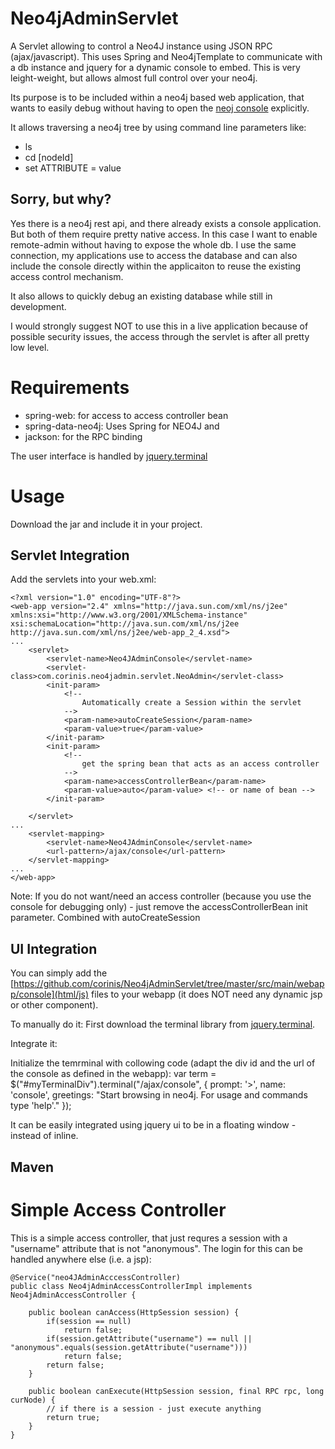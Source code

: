 Neo4jAdminServlet
=================

A Servlet allowing to control a Neo4J instance using JSON RPC (ajax/javascript). This uses Spring and Neo4jTemplate to communicate with a db instance and jquery for a dynamic console to embed. This is very leight-weight, but allows almost full control over your neo4j.

Its purpose is to be included within a neo4j based web application, that wants to easily debug without having to open the [neoj console](http://console.neo4j.org/) explicitly.

It allows traversing a neo4j tree by using command line parameters like:

- ls
- cd [nodeId]
- set ATTRIBUTE = value

## Sorry, but why?
Yes there is a neo4j rest api, and there already exists a console application. But both of them require pretty native access. In this case I want to enable remote-admin 
without having to expose the whole db. I use the same connection, my applications use to access the database and can also include the console directly within the applicaiton
to reuse the existing access control mechanism.

It also allows to quickly debug an existing database while still in development. 

I would strongly suggest NOT to use this in a live application because of possible security issues, the access through the servlet is after all pretty low level.

# Requirements

- spring-web: for access to access controller bean
- spring-data-neo4j: Uses Spring for NEO4J and
- jackson: for the RPC binding

The user interface is handled by [jquery.terminal](https://github.com/jcubic/jquery.terminal)

# Usage

Download the jar and include it in your project.

## Servlet Integration
Add the servlets into your web.xml:

	<?xml version="1.0" encoding="UTF-8"?>
	<web-app version="2.4" xmlns="http://java.sun.com/xml/ns/j2ee" xmlns:xsi="http://www.w3.org/2001/XMLSchema-instance" xsi:schemaLocation="http://java.sun.com/xml/ns/j2ee http://java.sun.com/xml/ns/j2ee/web-app_2_4.xsd">
	...
		<servlet>
			<servlet-name>Neo4JAdminConsole</servlet-name>
			<servlet-class>com.corinis.neo4jadmin.servlet.NeoAdmin</servlet-class>
			<init-param>
				<!--
					Automatically create a Session within the servlet
				-->
				<param-name>autoCreateSession</param-name>
				<param-value>true</param-value>
			</init-param>
			<init-param>
				<!--
					get the spring bean that acts as an access controller
				-->
				<param-name>accessControllerBean</param-name>
				<param-value>auto</param-value> <!-- or name of bean -->
			</init-param>

		</servlet>
	...
		<servlet-mapping>
			<servlet-name>Neo4JAdminConsole</servlet-name>
			<url-pattern>/ajax/console</url-pattern>
		</servlet-mapping>
	...
	</web-app>

Note:
If you do not want/need an access controller (because you use the console for debugging only) - just remove the accessControllerBean init parameter. Combined with autoCreateSession

## UI Integration

You can simply add the [https://github.com/corinis/Neo4jAdminServlet/tree/master/src/main/webapp/console](html/js) files to your webapp (it does NOT need any dynamic jsp or other component). 

To manually do it:
First download the terminal library from [jquery.terminal](https://github.com/jcubic/jquery.terminal).

Integrate it:
	<script src="http://code.jquery.com/jquery-1.11.0.min.js"></script>
	<script src="js/jquery.mousewheel-min.js"></script>
    <script src="js/jquery.terminal-0.8.2.min.js"></script>
	<link rel="stylesheet" type="text/css" href="js/jquery.terminal.css" />

Initialize the temrminal with collowing code (adapt the div id and the url of the console as defined in the webapp):
		var term = $("#myTerminalDiv").terminal("/ajax/console", {
			prompt: '>', 
			name: 'console',
			greetings: "Start browsing in neo4j. For usage and commands type 'help'."
		});


It can be easily integrated using jquery ui to be in a floating window - instead of inline.


## Maven


# Simple Access Controller

This is a simple access controller, that just requres a session with a "username" attribute that is not "anonymous". The login for this can be 
handled anywhere else (i.e. a jsp):

	@Service("neo4JAdminAcccessController)
	public class Neo4jAdminAccessControllerImpl implements Neo4jAdminAccessController {

		public boolean canAccess(HttpSession session) {
			if(session == null)
				return false;
			if(session.getAttribute("username") == null || "anonymous".equals(session.getAttribute("username")))
				return false;
			return false;
		}

		public boolean canExecute(HttpSession session, final RPC rpc, long curNode) {
			// if there is a session - just execute anything
			return true;
		}
	}


